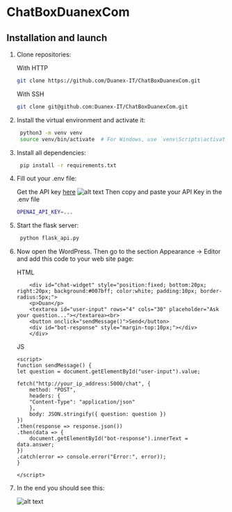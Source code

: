 # ChatBoxDuanexCom

## Installation and launch

1. Clone repositories:

   With HTTP
   ```bash
   git clone https://github.com/Duanex-IT/ChatBoxDuanexCom.git
   ```

   With SSH
   ```bash
   git clone git@github.com:Duanex-IT/ChatBoxDuanexCom.git
   ```
2. Install the virtual environment and activate it:
   ```bash
    python3 -m venv venv
    source venv/bin/activate  # For Windows, use `venv\Scripts\activate`
    ```
3. Install all dependencies:
   ```bash
    pip install -r requirements.txt
    ```
4. Fill out your .env file:
   
   Get the API key [here](https://platform.openai.com/api-keys)
   ![alt text](api_key.jpg)
   Then copy and paste your API Key in the .env file
   ```bash
   OPENAI_API_KEY=...
   ```

5. Start the flask server:
   ```bash
    python flask_api.py
    ```

6. Now open the WordPress. Then go to the section Appearance → Editor and add this code to your web site page:

    HTML
    ```
        <div id="chat-widget" style="position:fixed; bottom:20px; right:20px; background:#007bff; color:white; padding:10px; border-radius:5px;">
        <p>Duan</p>
        <textarea id="user-input" rows="4" cols="30" placeholder="Ask your question..."></textarea><br>
        <button onclick="sendMessage()">Send</button>
        <div id="bot-response" style="margin-top:10px;"></div>
        </div>
    ```
    JS
    ```
    <script>
    function sendMessage() {
    let question = document.getElementById("user-input").value;

    fetch("http://your_ip_address:5000/chat", {
        method: "POST",
        headers: {
        "Content-Type": "application/json"
        },
        body: JSON.stringify({ question: question })
    })
    .then(response => response.json())
    .then(data => {
        document.getElementById("bot-response").innerText = data.answer;
    })
    .catch(error => console.error("Error:", error));
    }

    </script>
    ```
7. In the end you should see this:

    ![alt text](image.png)